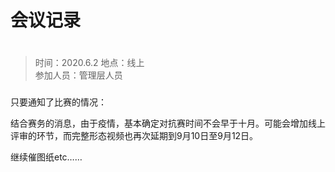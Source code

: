 # 会议记录

# 

> 时间：2020.6.2 
> 地点：线上  
> 参加人员：管理层人员

### 

只要通知了比赛的情况：

结合赛务的消息，由于疫情，基本确定对抗赛时间不会早于十月。可能会增加线上评审的环节，而完整形态视频也再次延期到9月10日至9月12日。

继续催图纸etc……